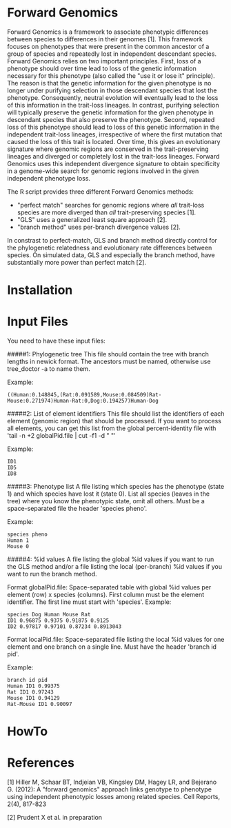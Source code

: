 # Forward Genomics

Forward Genomics is a framework to associate phenotypic differences between species to differences in their genomes [1]. 
This framework focuses on phenotypes that were present in the common ancestor of a group of species and repeatedly lost in independent descendant species. 
Forward Genomics relies on two important principles. 
First, loss of a phenotype should over time lead to loss of the genetic information necessary for this phenotype (also called the "use it or lose it" principle). 
The reason is that the genetic information for the given phenotype is no longer under purifying selection in those descendant species that lost the phenotype. 
Consequently, neutral evolution will eventually lead to the loss of this information in the trait-loss lineages. 
In contrast, purifying selection will typically preserve the genetic information for the given phenotype in descendant species that also preserve the phenotype. 
Second, repeated loss of this phenotype should lead to loss of this genetic information in the independent trait-loss lineages, irrespective of where the first mutation that caused the loss of this trait is located. 
Over time, this gives an evolutionary signature where genomic regions are conserved in the trait-preserving lineages and diverged or completely lost in the trait-loss lineages. 
Forward Genomics uses this independent divergence signature to obtain specificity in a genome-wide search for genomic regions involved in the given independent phenotype loss. 

The R script provides three different Forward Genomics methods:
* "perfect match" searches for genomic regions where *all* trait-loss species are more diverged than *all* trait-preserving species [1]. 
* "GLS" uses a generalized least square approach [2].
* "branch method" uses per-branch divergence values [2].

In constrast to perfect-match, GLS and branch method directly control for the phylogenetic relatedness and evolutionary rate differences between species. 
On simulated data, GLS and especially the branch method, have substantially more power than perfect match [2]. 


# Installation

# Input Files
You need to have these input files:

#####1: Phylogenetic tree
This file should contain the tree with branch lengths in newick format. 
The ancestors must be named, otherwise use tree_doctor -a to name them. 

Example: 
```
((Human:0.148845,(Rat:0.091589,Mouse:0.084509)Rat-Mouse:0.271974)Human-Rat:0,Dog:0.194257)Human-Dog
```


#####2: List of element identifiers
This file should list the identifiers of each element (genomic region) that should be processed. 
If you want to process all elements, you can get this list from the global percent-identity file with 'tail -n +2 globalPid.file | cut -f1 -d " "'

Example: 
```
ID1
ID5
ID8
```

#####3: Phenotype list
A file listing which species has the phenotype (state 1) and which species have lost it (state 0). List all species (leaves in the tree) where you know the phenotypic state, omit all others. Must be a space-separated file the header 'species pheno'.

Example: 
```
species pheno
Human 1
Mouse 0
```


#####4: %id values
A file listing the global %id values if you want to run the GLS method and/or a file listing the local (per-branch) %id values if you want to run the branch method. 

Format globalPid.file: Space-separated table with global %id values per element (row) x species (columns). First column must be the element identifier. The first line must start with 'species'. 
Example:
```
species Dog Human Mouse Rat
ID1 0.96875 0.9375 0.91875 0.9125
ID2 0.97817 0.97101 0.87234 0.8913043
```

Format localPid.file: Space-separated file listing the local %id values for one element and one branch on a single line. Must have the header 'branch id pid'. 

Example:
```
branch id pid
Human ID1 0.99375
Rat ID1 0.97243
Mouse ID1 0.94129
Rat-Mouse ID1 0.90097
```


# HowTo


# References
[1] Hiller M, Schaar BT, Indjeian VB, Kingsley DM, Hagey LR, and Bejerano G. (2012): A "forward genomics" approach links genotype to phenotype using independent phenotypic losses among related species. Cell Reports, 2(4), 817-823

[2] Prudent X et al. in preparation
